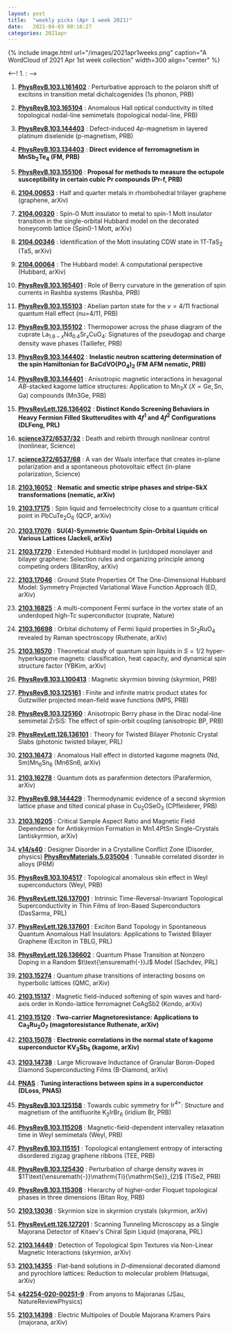 ```yaml
---
layout: post
title:  "weekly picks (Apr 1 week 2021)"
date:   2021-04-03 00:16:27
categories: 2021apr
---
```


{% include image.html url="/images/2021apr1weeks.png" caption="A WordCloud of 2021 Apr 1st week collection" width=300 align="center" %}


<--! 1. **[]()** : -->

1. **[PhysRevB.103.L161402](https://link.aps.org/doi/10.1103/PhysRevB.103.L161402)** : Perturbative approach to the polaron shift of excitons in transition metal dichalcogenides (1s phonon, PRB)

1. **[PhysRevB.103.165104](https://link.aps.org/doi/10.1103/PhysRevB.103.165104)** : Anomalous Hall optical conductivity in tilted topological nodal-line semimetals (topological nodal-line, PRB)

1. **[PhysRevB.103.144403](https://link.aps.org/doi/10.1103/PhysRevB.103.144403)** : Defect-induced $4p$-magnetism in layered platinum diselenide (p-magnetism, PRB)

1. **[PhysRevB.103.134403](https://link.aps.org/doi/10.1103/PhysRevB.103.134403)** : **Direct evidence of ferromagnetism in ${\mathrm{MnSb}}_{2}{\mathrm{Te}}_{4}$ (FM, PRB)**

1. **[PhysRevB.103.155106](https://link.aps.org/doi/10.1103/PhysRevB.103.155106)** : **Proposal for methods to measure the octupole susceptibility in certain cubic Pr compounds (Pr-f, PRB)**

1. **[2104.00653](http://arxiv.org/abs/2104.00653)** : Half and quarter metals in rhombohedral trilayer graphene (graphene, arXiv)

1. **[2104.00320](http://arxiv.org/abs/2104.00320)** : Spin-$0$ Mott insulator to metal to spin-$1$ Mott insulator transition in the single-orbital Hubbard model on the decorated honeycomb lattice (Spin0-1 Mott, arXiv)

1. **[2104.00346](http://arxiv.org/abs/2104.00346)** : Identification of the Mott insulating CDW state in 1T-TaS$_2$ (TaS, arXiv)

1. **[2104.00064](http://arxiv.org/abs/2104.00064)** : The Hubbard model: A computational perspective (Hubbard, arXiv)

1. **[PhysRevB.103.165401](https://link.aps.org/doi/10.1103/PhysRevB.103.165401)** : Role of Berry curvature in the generation of spin currents in Rashba systems (Rashba, PRB)

1. **[PhysRevB.103.155103](https://link.aps.org/doi/10.1103/PhysRevB.103.155103)** : Abelian parton state for the $\ensuremath{\nu}=4/11$ fractional quantum Hall effect (nu=4/11, PRB)

1. **[PhysRevB.103.155102](https://link.aps.org/doi/10.1103/PhysRevB.103.155102)** : Thermopower across the phase diagram of the cuprate ${\mathrm{La}}_{1.6\ensuremath{-}x}{\mathrm{Nd}}_{0.4}{\mathrm{Sr}}_{x}{\mathrm{CuO}}_{4}$: Signatures of the pseudogap and charge density wave phases (Taillefer, PRB)

1. **[PhysRevB.103.144402](https://link.aps.org/doi/10.1103/PhysRevB.103.144402)** : **Inelastic neutron scattering determination of the spin Hamiltonian for $\mathrm{BaCdVO}{({\mathrm{PO}}_{4})}_{2}$ (FM AFM nematic, PRB)**

1. **[PhysRevB.103.144401](https://link.aps.org/doi/10.1103/PhysRevB.103.144401)** : Anisotropic magnetic interactions in hexagonal $AB$-stacked kagome lattice structures: Application to ${\mathrm{Mn}}_{3}X$ ($X=\mathrm{Ge},\mathrm{Sn},\mathrm{Ga}$) compounds (Mn3Ge, PRB)

1. **[PhysRevLett.126.136402](https://link.aps.org/doi/10.1103/PhysRevLett.126.136402)** : **Distinct Kondo Screening Behaviors in Heavy Fermion Filled Skutterudites with $4{f}^{1}$ and $4{f}^{2}$ Configurations (DLFeng, PRL)**

1. **[science372/6537/32](https://science.sciencemag.org/content/372/6537/32)** : Death and rebirth through nonlinear control (nonlinear, Science)

1. **[science372/6537/68](https://science.sciencemag.org/content/372/6537/68)** : A van der Waals interface that creates in-plane polarization and a spontaneous photovoltaic effect (in-plane polarization, Science)



1. **[2103.16052](http://arxiv.org/abs/2103.16052)** : **Nematic and smectic stripe phases and stripe-SkX transformations (nematic, arXiv)**

1. **[2103.17175](http://arxiv.org/abs/2103.17175)** : Spin liquid and ferroelectricity close to a quantum critical point in PbCuTe$_2$O$_6$ (QCP, arXiv)

1. **[2103.17076](http://arxiv.org/abs/2103.17076)** : **$\mathrm{SU}(4)$-Symmetric Quantum Spin-Orbital Liquids on Various Lattices (Jackeli, arXiv)**

1. **[2103.17270](http://arxiv.org/abs/2103.17270)** : Extended Hubbard model in (un)doped monolayer and bilayer graphene: Selection rules and organizing principle among competing orders (BitanRoy, arXiv)

1. **[2103.17046](http://arxiv.org/abs/2103.17046)** : Ground State Properties Of The One-Dimensional Hubbard Model: Symmetry Projected Variational Wave Function Approach (ED, arXiv)

1. **[2103.16825](http://arxiv.org/abs/2103.16825)** : A multi-component Fermi surface in the vortex state of an underdoped high-Tc superconductor (cuprate, Nature)

1. **[2103.16698](http://arxiv.org/abs/2103.16698)** : Orbital dichotomy of Fermi liquid properties in Sr$_2$RuO$_4$ revealed by Raman spectroscopy (Ruthenate, arXiv)

1. **[2103.16570](http://arxiv.org/abs/2103.16570)** : Theoretical study of quantum spin liquids in $S=1/2$ hyper-hyperkagome magnets: classification, heat capacity, and dynamical spin structure factor (YBKim, arXiv)


1. **[PhysRevB.103.L100413](https://link.aps.org/doi/10.1103/PhysRevB.103.L100413)** : Magnetic skyrmion binning (skyrmion, PRB)

1. **[PhysRevB.103.125161](https://link.aps.org/doi/10.1103/PhysRevB.103.125161)** : Finite and infinite matrix product states for Gutzwiller projected mean-field wave functions (MPS, PRB)

1. **[PhysRevB.103.125160](https://link.aps.org/doi/10.1103/PhysRevB.103.125160)** : Anisotropic Berry phase in the Dirac nodal-line semimetal ZrSiS: The effect of spin-orbit coupling (anisotropic BP, PRB)

1. **[PhysRevLett.126.136101](https://link.aps.org/doi/10.1103/PhysRevLett.126.136101)** : Theory for Twisted Bilayer Photonic Crystal Slabs (photonic twisted bilayer, PRL)

1. **[2103.16473](http://arxiv.org/abs/2103.16473)** : Anomalous Hall effect in distorted kagome magnets (Nd, Sm)Mn$_6$Sn$_6$ (Mn6Sn6, arXiv)

1. **[2103.16278](http://arxiv.org/abs/2103.16278)** : Quantum dots as parafermion detectors (Parafermion, arXiv)

1. **[PhysRevB.98.144429](https://link.aps.org/doi/10.1103/PhysRevB.98.144429)** : Thermodynamic evidence of a second skyrmion lattice phase and tilted conical phase in ${\mathrm{Cu}}_{2}{\mathrm{OSeO}}_{3}$ (CPfleiderer, PRB)

1. **[2103.16205](http://arxiv.org/abs/2103.16205)** : Critical Sample Aspect Ratio and Magnetic Field Dependence for Antiskyrmion Formation in Mn1.4PtSn Single-Crystals (antiskyrmion, arXiv)



1. **[v14/s40](https://physics.aps.org/articles/v14/s40)** : Designer Disorder in a Crystalline Conflict Zone (Disorder, physics) **[PhysRevMaterials.5.035004](https://link.aps.org/doi/10.1103/PhysRevMaterials.5.035004)** : Tuneable correlated disorder in alloys (PRM) 

1. **[PhysRevB.103.104517](https://link.aps.org/doi/10.1103/PhysRevB.103.104517)** : Topological anomalous skin effect in Weyl superconductors (Weyl, PRB)

1. **[PhysRevLett.126.137001](https://link.aps.org/doi/10.1103/PhysRevLett.126.137001)** : Intrinsic Time-Reversal-Invariant Topological Superconductivity in Thin Films of Iron-Based Superconductors (DasSarma, PRL)

1. **[PhysRevLett.126.137601](https://link.aps.org/doi/10.1103/PhysRevLett.126.137601)** : Exciton Band Topology in Spontaneous Quantum Anomalous Hall Insulators: Applications to Twisted Bilayer Graphene (Exciton in TBLG, PRL)

1. **[PhysRevLett.126.136602](https://link.aps.org/doi/10.1103/PhysRevLett.126.136602)** : Quantum Phase Transition at Nonzero Doping in a Random $t\text{\ensuremath{-}}J$ Model (Sachdev, PRL)


1. **[2103.15274](http://arxiv.org/abs/2103.15274)** : Quantum phase transitions of interacting bosons on hyperbolic lattices (QMC, arXiv)

1. **[2103.15137](http://arxiv.org/abs/2103.15137)** : Magnetic field-induced softening of spin waves and hard-axis order in Kondo-lattice ferromagnet CeAgSb2 (Kondo, arXiv)

1. **[2103.15120](http://arxiv.org/abs/2103.15120)** : **Two-carrier Magnetoresistance: Applications to Ca$_3$Ru$_2$O$_7$ (magetoresistance Ruthenate, arXiv)**

1. **[2103.15078](http://arxiv.org/abs/2103.15078)** : **Electronic correlations in the normal state of kagome superconductor KV$_3$Sb$_5$ (kagome, arXiv)**

1. **[2103.14738](http://arxiv.org/abs/2103.14738)** : Large Microwave Inductance of Granular Boron-Doped Diamond Superconducting Films (B-Diamond, arXiv)

1. **[PNAS](https://www.pnas.org/content/118/14/e2024837118)** : **Tuning interactions between spins in a superconductor (DLoss, PNAS)**



1. **[PhysRevB.103.125158](https://link.aps.org/doi/10.1103/PhysRevB.103.125158)** : Towards cubic symmetry for ${\mathrm{Ir}}^{4+}$: Structure and magnetism of the antifluorite ${\mathrm{K}}_{2}{\mathrm{IrBr}}_{6}$ (iridium Br, PRB)

1. **[PhysRevB.103.115208](https://link.aps.org/doi/10.1103/PhysRevB.103.115208)** : Magnetic-field-dependent intervalley relaxation time in Weyl semimetals (Weyl, PRB)

1. **[PhysRevB.103.115151](https://link.aps.org/doi/10.1103/PhysRevB.103.115151)** : Topological entanglement entropy of interacting disordered zigzag graphene ribbons (TEE, PRB)

1. **[PhysRevB.103.125430](https://link.aps.org/doi/10.1103/PhysRevB.103.125430)** : Perturbation of charge density waves in $1T\text{\ensuremath{-}}\mathrm{Ti}{\mathrm{Se}}_{2}$ (TiSe2, PRB)

1. **[PhysRevB.103.115308](https://link.aps.org/doi/10.1103/PhysRevB.103.115308)** : Hierarchy of higher-order Floquet topological phases in three dimensions (Bitan Roy, PRB)

1. **[2103.13036](https://arxiv.org/abs/2103.13036)** : Skyrmion size in skyrmion crystals (skyrmion, arXiv)

1. **[PhysRevLett.126.127201](https://link.aps.org/doi/10.1103/PhysRevLett.126.127201)** : Scanning Tunneling Microscopy as a Single Majorana Detector of Kitaev's Chiral Spin Liquid (majorana, PRL)

1. **[2103.14449](http://arxiv.org/abs/2103.14449)** : Detection of Topological Spin Textures via Non-Linear Magnetic Interactions (skyrmion, arXiv)

1. **[2103.14355](http://arxiv.org/abs/2103.14355)** : Flat-band solutions in $D$-dimensional decorated diamond and pyrochlore lattices: Reduction to molecular problem (Hatsugai, arXiv)

1. **[s42254-020-00251-9](https://www.nature.com/articles/s42254-020-00251-9)** : From anyons to Majoranas (JSau, NatureReviewPhysics)

1. **[2103.14398](http://arxiv.org/abs/2103.14398)** : Electric Multipoles of Double Majorana Kramers Pairs (majorana, arXiv)

